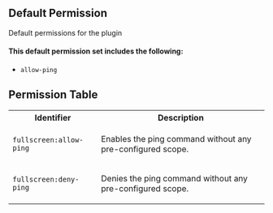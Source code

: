 ## Default Permission

Default permissions for the plugin

#### This default permission set includes the following:

- `allow-ping`

## Permission Table

<table>
<tr>
<th>Identifier</th>
<th>Description</th>
</tr>


<tr>
<td>

`fullscreen:allow-ping`

</td>
<td>

Enables the ping command without any pre-configured scope.

</td>
</tr>

<tr>
<td>

`fullscreen:deny-ping`

</td>
<td>

Denies the ping command without any pre-configured scope.

</td>
</tr>
</table>
